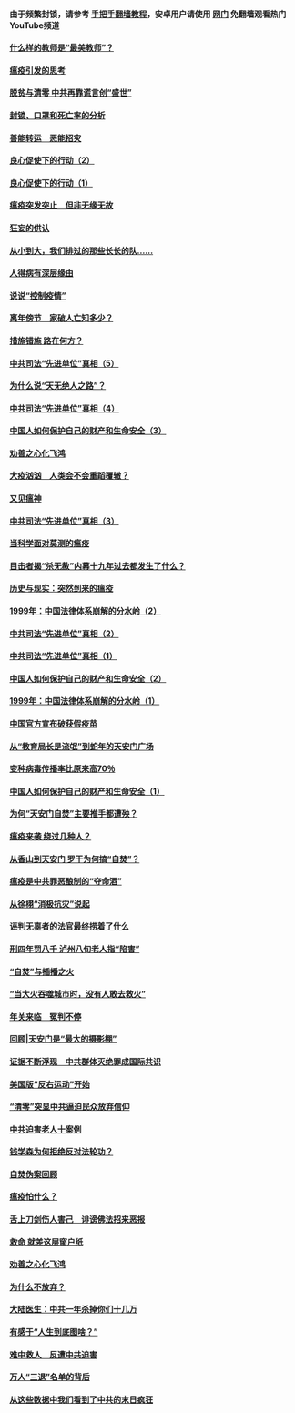 #### 由于频繁封锁，请参考 [手把手翻墙教程](https://github.com/gfw-breaker/guides/wiki/)，安卓用户请使用 [网门](https://github.com/gfw-breaker/nogfw/blob/master/dl.md?t=03081700) 免翻墙观看热门YouTube频道 

#### [什么样的教师是“最美教师”？](../pages/19/421755.md?t=03081700) 

#### [瘟疫引发的思考](../pages/19/421594.md?t=03081700) 

#### [脱贫与清零 中共再靠谎言创“盛世”](../pages/19/421590.md?t=03081700) 

#### [封锁、口罩和死亡率的分析](../pages/19/421495.md?t=03081700) 

#### [善能转运　恶能招灾](../pages/19/421334.md?t=03081700) 

#### [良心促使下的行动（2）](../pages/19/421361.md?t=03081700) 

#### [良心促使下的行动（1）](../pages/19/421302.md?t=03081700) 

#### [瘟疫突发突止　但非无缘无故](../pages/19/421281.md?t=03081700) 

#### [狂妄的供认](../pages/19/421199.md?t=03081700) 

#### [从小到大，我们排过的那些长长的队……](../pages/19/421243.md?t=03081700) 

#### [人得病有深层缘由](../pages/19/420864.md?t=03081700) 

#### [说说“控制疫情”](../pages/19/420831.md?t=03081700) 

#### [离年傍节　家破人亡知多少？](../pages/19/420563.md?t=03081700) 

#### [措施错施  路在何方？](../pages/19/420076.md?t=03081700) 

#### [中共司法“先进单位”真相（5）](../pages/19/419453.md?t=03081700) 

#### [为什么说“天无绝人之路”？](../pages/19/419618.md?t=03081700) 

#### [中共司法“先进单位”真相（4）](../pages/19/419452.md?t=03081700) 

#### [中国人如何保护自己的财产和生命安全（3）](../pages/19/419405.md?t=03081700) 

#### [劝善之心化飞鸿](../pages/19/418758.md?t=03081700) 

#### [大疫汹汹　人类会不会重蹈覆辙？](../pages/19/419691.md?t=03081700) 

#### [又见瘟神](../pages/19/419225.md?t=03081700) 

#### [中共司法“先进单位”真相（3）](../pages/19/419451.md?t=03081700) 

#### [当科学面对莫测的瘟疫](../pages/19/419625.md?t=03081700) 

#### [目击者揭“杀无赦”内幕十九年过去都发生了什么？](../pages/19/419617.md?t=03081700) 

#### [历史与现实：突然到来的瘟疫](../pages/19/419619.md?t=03081700) 

#### [1999年：中国法律体系崩解的分水岭（2）](../pages/19/419455.md?t=03081700) 

#### [中共司法“先进单位”真相（2）](../pages/19/419450.md?t=03081700) 

#### [中共司法“先进单位”真相（1）](../pages/19/419449.md?t=03081700) 

#### [中国人如何保护自己的财产和生命安全（2）](../pages/19/419404.md?t=03081700) 

#### [1999年：中国法律体系崩解的分水岭（1）](../pages/19/419454.md?t=03081700) 

#### [中国官方宣布破获假疫苗](../pages/19/419504.md?t=03081700) 

#### [从“教育局长是流氓”到蛇年的天安门广场](../pages/19/419470.md?t=03081700) 

#### [变种病毒传播率比原来高70％](../pages/19/419456.md?t=03081700) 

#### [中国人如何保护自己的财产和生命安全（1）](../pages/19/419403.md?t=03081700) 

#### [为何“天安门自焚”主要推手都遭殃？](../pages/19/419348.md?t=03081700) 

#### [瘟疫来袭 绕过几种人？](../pages/19/419349.md?t=03081700) 

#### [从香山到天安门 罗干为何搞“自焚”？](../pages/19/419270.md?t=03081700) 

#### [瘟疫是中共罪恶酿制的“夺命酒”](../pages/19/419223.md?t=03081700) 

#### [从徐栩“消极抗灾”说起](../pages/19/419224.md?t=03081700) 

#### [诬判无辜者的法官最终捞着了什么](../pages/19/419268.md?t=03081700) 

#### [刑四年罚八千 泸州八旬老人指“陷害”](../pages/19/419232.md?t=03081700) 

#### [“自焚”与插播之火](../pages/19/419226.md?t=03081700) 

#### [“当大火吞噬城市时，没有人敢去救火”](../pages/19/419077.md?t=03081700) 

#### [年关来临　冤判不停](../pages/19/419093.md?t=03081700) 

#### [回顾|天安门是“最大的摄影棚”](../pages/19/380866.md?t=03081700) 

#### [证据不断浮现　中共群体灭绝罪成国际共识](../pages/19/419031.md?t=03081700) 

#### [美国版“反右运动”开始](../pages/19/419030.md?t=03081700) 

#### [“清零”突显中共逼迫民众放弃信仰](../pages/19/418995.md?t=03081700) 

#### [中共迫害老人十案例](../pages/19/418831.md?t=03081700) 

#### [钱学森为何拒绝反对法轮功？](../pages/19/418905.md?t=03081700) 

#### [自焚伪案回顾](../pages/19/418799.md?t=03081700) 

#### [瘟疫怕什么？](../pages/19/418800.md?t=03081700) 

#### [舌上刀剑伤人害己　诽谤佛法招来恶报](../pages/19/418731.md?t=03081700) 

#### [救命 就差这层窗户纸](../pages/19/418706.md?t=03081700) 

#### [劝善之心化飞鸿](../pages/19/416766.md?t=03081700) 

#### [为什么不放弃？](../pages/19/418691.md?t=03081700) 

#### [大陆医生：中共一年杀掉你们十几万](../pages/19/418670.md?t=03081700) 

#### [有感于“人生到底图啥？”](../pages/19/418624.md?t=03081700) 

#### [难中救人　反遭中共迫害](../pages/19/418414.md?t=03081700) 

#### [万人“三退”名单的背后](../pages/19/418505.md?t=03081700) 

#### [从这些数据中我们看到了中共的末日疯狂](../pages/19/418420.md?t=03081700) 

